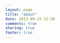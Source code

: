 ```yaml
---
layout: page
title: "about"
date: 2013-09-15 12:58
comments: true
sharing: true
footer: true
---
```

